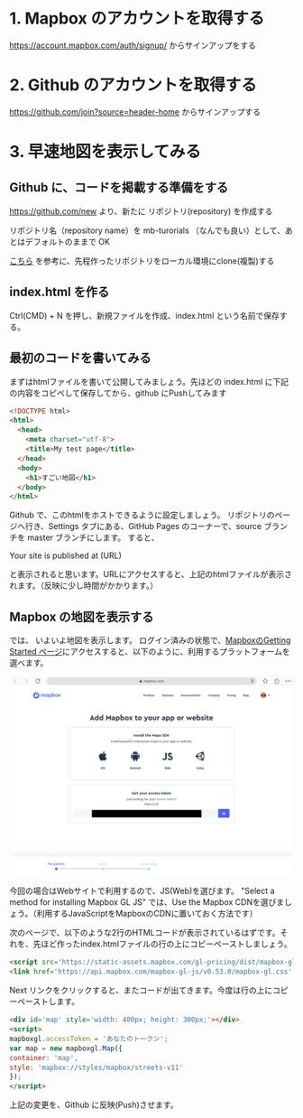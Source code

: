 # 1. Mapbox のアカウントを取得する

https://account.mapbox.com/auth/signup/ からサインアップをする

# 2. Github のアカウントを取得する

https://github.com/join?source=header-home からサインアップする

# 3. 早速地図を表示してみる

## Github に、コードを掲載する準備をする

https://github.com/new より、新たに リポジトリ(repository) を作成する

リポジトリ名（repository name）を mb-turorials （なんでも良い）として、あとはデフォルトのままで OK

[こちら](https://qiita.com/elu_jaune/items/eb354558d0dc39add152) を参考に、先程作ったリポジトリをローカル環境にclone(複製)する

## index.html を作る

Ctrl(CMD) + N を押し、新規ファイルを作成、index.html という名前で保存する。

## 最初のコードを書いてみる

まずはhtmlファイルを書いて公開してみましょう。先ほどの index.html に下記の内容をコピペして保存してから、github にPushしてみます

```html
<!DOCTYPE html>
<html>
  <head>
    <meta charset="utf-8">
    <title>My test page</title>
  </head>
  <body>
    <h1>すごい地図</h1>
  </body>
</html>
```

Github で、このhtmlをホストできるように設定しましょう。
リポジトリのページへ行き、Settings タブにある、GitHub Pages のコーナーで、source ブランチを master ブランチにします。
すると、

  Your site is published at (URL)
 
と表示されると思います。URLにアクセスすると、上記のhtmlファイルが表示されます。（反映に少し時間がかかります。）
 
## Mapbox の地図を表示する
 
では、 いよいよ地図を表示します。
ログイン済みの状態で、[MapboxのGetting Started ページ](https://www.mapbox.com/install/)にアクセスすると、以下のように、利用するプラットフォームを選べます。

![image](./images/select-platform.jpg)

今回の場合はWebサイトで利用するので、JS(Web)を選びます。
"Select a method for installing Mapbox GL JS" では、Use the Mapbox CDNを選びましょう。（利用するJavaScriptをMapboxのCDNに置いておく方法です）

次のページで、以下のような2行のHTMLコードが表示されているはずです。それを、先ほど作ったindex.htmlファイルの</head>行の上にコピーペーストしましょう。

```html
<script src='https://static-assets.mapbox.com/gl-pricing/dist/mapbox-gl.js'></script>
<link href='https://api.mapbox.com/mapbox-gl-js/v0.53.0/mapbox-gl.css' rel='stylesheet' />
```

Next リンクをクリックすると、またコードが出てきます。今度は</body>行の上にコピーペーストします。

```html
<div id='map' style='width: 400px; height: 300px;'></div>
<script>
mapboxgl.accessToken = 'あなたのトークン';
var map = new mapboxgl.Map({
container: 'map',
style: 'mapbox://styles/mapbox/streets-v11'
});
</script>
```

上記の変更を、Github に反映(Push)させます。


